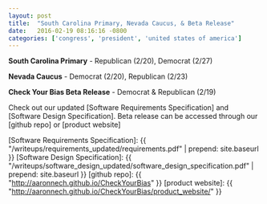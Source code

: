 ```yaml
---
layout: post
title:  "South Carolina Primary, Nevada Caucus, & Beta Release"
date:   2016-02-19 08:16:16 -0800
categories: ['congress', 'president', 'united states of america']
---
```


**South Carolina Primary** - Republican (2/20), Democrat (2/27)

**Nevada Caucus** - Democrat (2/20), Republican (2/23)

**Check Your Bias Beta Release** - Democrat & Republican (2/19)  

Check out our updated [Software Requirements Specification] and [Software Design Specification]. Beta release can be accessed through our [github repo] or [product website]


[Software Requirements Specification]: {{ "/writeups/requirements_updated/requirements.pdf" | prepend: site.baseurl }}
[Software Design Specification]: {{ "/writeups/software_design_updated/software_design_specification.pdf" | prepend: site.baseurl }}
[github repo]: {{ "http://aaronnech.github.io/CheckYourBias" }}
[product website]: {{ "http://aaronnech.github.io/CheckYourBias/product_website/" }}
